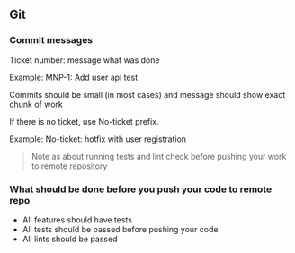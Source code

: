 ## Git

### Commit messages

Ticket number: message what was done

Example: MNP-1: Add user api test

Commits should be small (in most cases) and message should show exact chunk of work

If there is no ticket, use No-ticket prefix.

Example: No-ticket: hotfix with user registration

> Note as about running tests and lint check before pushing your work to remote repository

### What should be done before you push your code to remote repo

* All features should have tests
* All tests should be passed before pushing your code
* All lints should be passed
